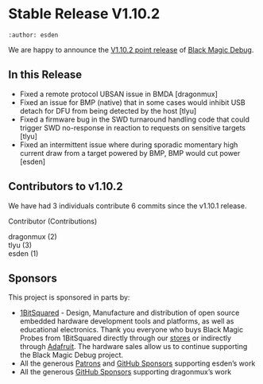 # Stable Release V1.10.2

```{post} January 10, 2024
:author: esden
```

We are happy to announce the [V1.10.2 point release](https://github.com/blackmagic-debug/blackmagic/releases/tag/v1.10.2) of [Black Magic Debug](https://black-magic.org).

## In this Release

- Fixed a remote protocol UBSAN issue in BMDA [dragonmux]
- Fixed an issue for BMP (native) that in some cases would inhibit USB detach for DFU from being detected by the host [tlyu]
- Fixed a firmware bug in the SWD turnaround handling code that could trigger SWD no-response in reaction to requests on sensitive targets [tlyu]
- Fixed an intermittent issue where during sporadic momentary high current draw from a target powered by BMP, BMP would cut power [esden]

## Contributors to v1.10.2

We have had 3 individuals contribute 6 commits since the v1.10.1 release.

Contributor (Contributions)

dragonmux (2)  
tlyu (3)  
esden (1)

## Sponsors

This project is sponsored in parts by:

- [1BitSquared](https://1bitsquared.com/) - Design, Manufacture and distribution of open source embedded hardware
development tools and platforms, as well as educational electronics.
Thank you everyone who buys Black Magic Probes from 1BitSquared directly through our [stores](https://1bitsquared.com/products/black-magic-probe) or indirectly through [Adafruit](https://www.adafruit.com/product/3839). The hardware sales allow us to continue supporting the Black Magic Debug project.
- All the generous [Patrons](https://www.patreon.com/1bitsquared) and [GitHub Sponsors](https://github.com/sponsors/esden) supporting esden’s work
- All the generous [GitHub Sponsors](https://github.com/sponsors/dragonmux) supporting dragonmux’s work